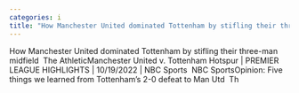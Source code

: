 ```yaml
---
categories: i
title: "How Manchester United dominated Tottenham by stifling their threeman midfield  The Athletic"
---
```

How Manchester United dominated Tottenham by stifling their three-man midfield&nbsp;&nbsp;The AthleticManchester United v. Tottenham Hotspur | PREMIER LEAGUE HIGHLIGHTS | 10/19/2022 | NBC Sports&nbsp;&nbsp;NBC SportsOpinion: Five things we learned from Tottenham’s 2-0 defeat to Man Utd&nbsp;&nbsp;Th